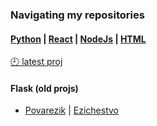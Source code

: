 ### Navigating my repositories

#### [Python](https://github.com/veyfera/oldish-snippets/tree/main/python) | [React](https://github.com/veyfera/oldish-snippets/tree/main/react) | [NodeJs](https://github.com/veyfera/oldish-snippets/tree/main/nodejs) | [HTML](https://github.com/veyfera/oldish-snippets/tree/main/html)

[🕘 latest proj](https://github.com/veyfera/oldish-snippets/tree/main/nodejs/nodejs%20snippets%20Jul%2016%2C%202023)

#### Flask (old projs)
* [Povarezik](https://github.com/veyfera/povarezik) | [Ezichestvo](https://github.com/veyfera/sitea)
